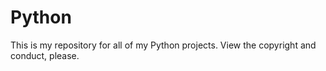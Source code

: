 # Python
This is my repository for all of my Python projects.
View the copyright and conduct, please.

